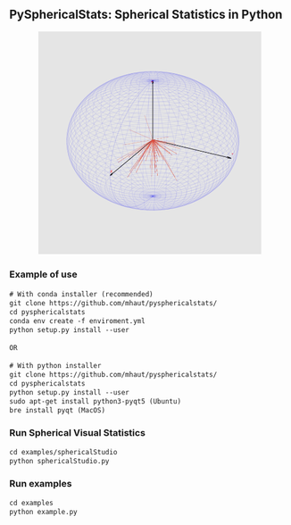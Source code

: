 ## PySphericalStats: Spherical Statistics in Python

<p align="center">
<img src="https://github.com/mhaut/pysphericalstats/blob/main/images/pyspherstats.png" width="400">
</p>



### Example of use
```
# With conda installer (recommended)
git clone https://github.com/mhaut/pysphericalstats/
cd pysphericalstats
conda env create -f enviroment.yml
python setup.py install --user

OR

# With python installer
git clone https://github.com/mhaut/pysphericalstats/
cd pysphericalstats
python setup.py install --user
sudo apt-get install python3-pyqt5 (Ubuntu)
bre install pyqt (MacOS)
```

### Run Spherical Visual Statistics
```
cd examples/sphericalStudio
python sphericalStudio.py
```

### Run examples
```
cd examples
python example.py
```
